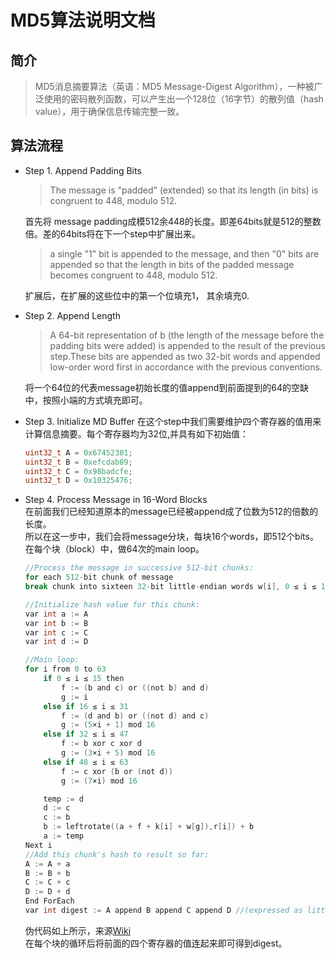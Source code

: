 # MD5算法说明文档
## 简介
> MD5消息摘要算法（英语：MD5 Message-Digest Algorithm），一种被广泛使用的密码散列函数，可以产生出一个128位（16字节）的散列值（hash value），用于确保信息传输完整一致。

## 算法流程
- Step 1. Append Padding Bits  
    > The message is "padded" (extended) so that its length (in bits) is congruent to 448, modulo 512.         

    首先将 message padding成模512余448的长度。即差64bits就是512的整数倍。差的64bits将在下一个step中扩展出来。
    > a single "1" bit is appended to the
   message, and then "0" bits are appended so that the length in bits of
   the padded message becomes congruent to 448, modulo 512.

   扩展后，在扩展的这些位中的第一个位填充1， 其余填充0.

- Step 2. Append Length
    > A 64-bit representation of b (the length of the message before the padding bits were added) is appended to the result of the previous step.These bits are appended as two 32-bit words and appended low-order word first in accordance with the previous conventions.

    将一个64位的代表message初始长度的值append到前面提到的64的空缺中，按照小端的方式填充即可。
- Step 3. Initialize MD Buffer
    在这个step中我们需要维护四个寄存器的值用来计算信息摘要。每个寄存器均为32位,并具有如下初始值：
    ```c
    uint32_t A = 0x67452301;
    uint32_t B = 0xefcdab89;
    uint32_t C = 0x98badcfe;
    uint32_t D = 0x10325476;
    ```
- Step 4. Process Message in 16-Word Blocks  
在前面我们已经知道原本的message已经被append成了位数为512的倍数的长度。  
所以在这一步中，我们会将message分块，每块16个words，即512个bits。  
在每个块（block）中，做64次的main loop。

    ````c
    //Process the message in successive 512-bit chunks:
    for each 512-bit chunk of message
    break chunk into sixteen 32-bit little-endian words w[i], 0 ≤ i ≤ 15

    //Initialize hash value for this chunk:
    var int a := A
    var int b := B
    var int c := C
    var int d := D

    //Main loop:
    for i from 0 to 63
        if 0 ≤ i ≤ 15 then
            f := (b and c) or ((not b) and d)
            g := i
        else if 16 ≤ i ≤ 31
            f := (d and b) or ((not d) and c)
            g := (5×i + 1) mod 16
        else if 32 ≤ i ≤ 47
            f := b xor c xor d
            g := (3×i + 5) mod 16
        else if 48 ≤ i ≤ 63
            f := c xor (b or (not d))
            g := (7×i) mod 16
 
        temp := d
        d := c
        c := b
        b := leftrotate((a + f + k[i] + w[g]),r[i]) + b
        a := temp
    Next i
    //Add this chunk's hash to result so far:
    A := A + a
    B := B + b 
    C := C + c
    D := D + d
    End ForEach
    var int digest := A append B append C append D //(expressed as little-endian)
    ````
    伪代码如上所示，来源[Wiki](https://zh.wikipedia.org/zh-cn/MD5#.E4.BC.AA.E4.BB.A3.E7.A0.81)  
    在每个块的循环后将前面的四个寄存器的值连起来即可得到digest。
